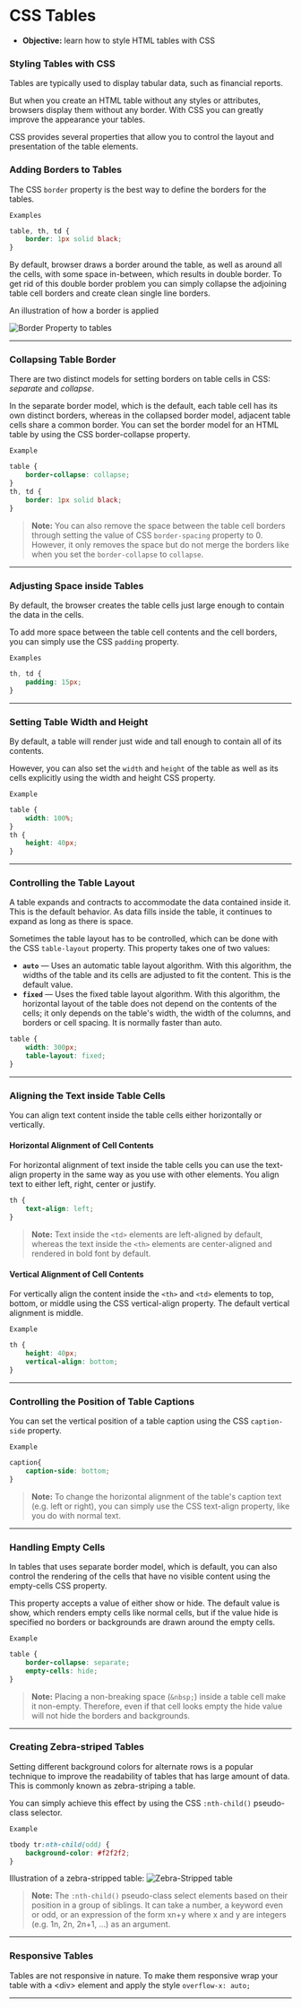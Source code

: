 # CSS Tables
- **Objective:** learn how to style HTML tables with CSS

### Styling Tables with CSS
Tables are typically used to display tabular data, such as financial reports.

But when you create an HTML table without any styles or attributes, browsers display them without any border. With CSS you can greatly improve the appearance your tables.

CSS provides several properties that allow you to control the layout and presentation of the table elements.

### Adding Borders to Tables
The CSS `border` property is the best way to define the borders for the tables.

`Examples`
```css
table, th, td {
    border: 1px solid black;
}
```
By default, browser draws a border around the table, as well as around all the cells, with some space in-between, which results in double border. To get rid of this double border problem you can simply collapse the adjoining table cell borders and create clean single line borders.

An illustration of how a border is applied

![Border Property to tables](https://www.tutorialrepublic.com/lib/images/table-border-model-illustration.png)

---
### Collapsing Table Border
There are two distinct models for setting borders on table cells in CSS: _separate_ and _collapse_.

In the separate border model, which is the default, each table cell has its own distinct borders, whereas in the collapsed border model, adjacent table cells share a common border. You can set the border model for an HTML table by using the CSS border-collapse property.

`Example`
```css
table {
    border-collapse: collapse;
}
th, td {
    border: 1px solid black;
}
```
> **Note:** You can also remove the space between the table cell borders through setting the value of CSS `border-spacing` property to 0. However, it only removes the space but do not merge the borders like when you set the `border-collapse` to `collapse`.
---
### Adjusting Space inside Tables
By default, the browser creates the table cells just large enough to contain the data in the cells.

To add more space between the table cell contents and the cell borders, you can simply use the CSS `padding` property.

`Examples`
```css
th, td {
    padding: 15px;
}
```
---
### Setting Table Width and Height
By default, a table will render just wide and tall enough to contain all of its contents.

However, you can also set the `width` and `height` of the table as well as its cells explicitly using the width and height CSS property. 

`Example`
```css
table {
    width: 100%;
}
th {
    height: 40px;
}
```
---
### Controlling the Table Layout

A table expands and contracts to accommodate the data contained inside it. This is the default behavior. As data fills inside the table, it continues to expand as long as there is space.

Sometimes the table layout has to be controlled, which can be done with the CSS `table-layout` property. This property takes one of two values:
* **`auto`**  — Uses an automatic table layout algorithm. With this algorithm, the widths of the table and its cells are adjusted to fit the content. This is the default value.
* **`fixed`** — Uses the fixed table layout algorithm. With this algorithm, the horizontal layout of the table does not depend on the contents of the cells; it only depends on the table's width, the width of the columns, and borders or cell spacing. It is normally faster than auto.  

```css
table {
    width: 300px;
    table-layout: fixed;
}
```
---
### Aligning the Text inside Table Cells
You can align text content inside the table cells either horizontally or vertically.

#### Horizontal Alignment of Cell Contents
For horizontal alignment of text inside the table cells you can use the text-align property in the same way as you use with other elements. You align text to either left, right, center or justify.

```css
th {
    text-align: left;
}
```
> **Note:** Text inside the   `<td>` elements are left-aligned by default, whereas the text inside the `<th>` elements are center-aligned and rendered in bold font by default.

#### Vertical Alignment of Cell Contents
For vertically align the content inside the `<th>` and `<td>` elements to top, bottom, or middle using the CSS vertical-align property. The default vertical alignment is middle.

`Example`
```css
th {
    height: 40px;
    vertical-align: bottom;
}
```
---
### Controlling the Position of Table Captions
You can set the vertical position of a table caption using the CSS `caption-side` property.

`Example`
```css
caption{
    caption-side: bottom;
}
```
> **Note:** To change the horizontal alignment of the table's caption text (e.g. left or right), you can simply use the CSS text-align property, like you do with normal text.
---
### Handling Empty Cells
In tables that uses separate border model, which is default, you can also control the rendering of the cells that have no visible content using the empty-cells CSS property.

This property accepts a value of either show or hide. The default value is show, which renders empty cells like normal cells, but if the value hide is specified no borders or backgrounds are drawn around the empty cells.

`Example`
```css
table {
    border-collapse: separate;
    empty-cells: hide;
}
```
> **Note:** Placing a non-breaking space (`&nbsp;`) inside a table cell make it non-empty. Therefore, even if that cell looks empty the hide value will not hide the borders and backgrounds.

---
### Creating Zebra-striped Tables
Setting different background colors for alternate rows is a popular technique to improve the readability of tables that has large amount of data. This is commonly known as zebra-striping a table.

You can simply achieve this effect by using the CSS `:nth-child()` pseudo-class selector.

`Example`
```css
tbody tr:nth-child(odd) {
    background-color: #f2f2f2;
}
```
Illustration of a zebra-stripped table:
![Zebra-Stripped table](https://www.tutorialrepublic.com/lib/images/zebra-striped-table.png)

> **Note:** The `:nth-child()` pseudo-class select elements based on their position in a group of siblings. It can take a number, a keyword even or odd, or an expression of the form xn+y where x and y are integers (e.g. 1n, 2n, 2n+1, ...) as an argument.

---
### Responsive Tables
Tables are not responsive in nature. To make them responsive wrap your table with a \<div> element and apply the style `overflow-x: auto;`

---